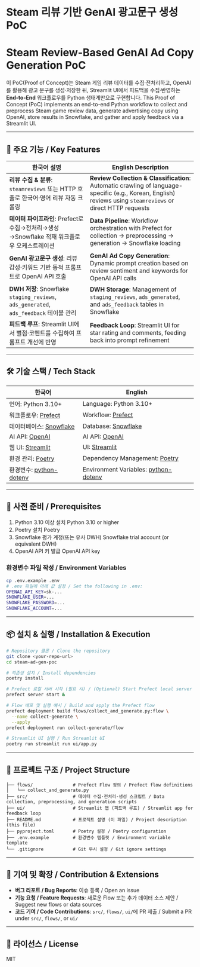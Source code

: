 # Steam 리뷰 기반 GenAI 광고문구 생성 PoC

# Steam Review-Based GenAI Ad Copy Generation PoC

이 PoC(Proof of Concept)는 Steam 게임 리뷰 데이터를 수집·전처리하고, OpenAI를 활용해 광고 문구를 생성·저장한 뒤, Streamlit UI에서 피드백을 수집·반영하는 **End-to-End** 워크플로우를 Python 생태계만으로 구현합니다.
This Proof of Concept (PoC) implements an end-to-end Python workflow to collect and preprocess Steam game review data, generate advertising copy using OpenAI, store results in Snowflake, and gather and apply feedback via a Streamlit UI.

---

## 🚀 주요 기능 / Key Features

| 한국어 설명                                                                          | English Description                                                                                                                                          |
| ------------------------------------------------------------------------------- | ------------------------------------------------------------------------------------------------------------------------------------------------------------ |
| **리뷰 수집 & 분류**: `steamreviews` 또는 HTTP 호출로 한국어·영어 리뷰 자동 크롤링                     | **Review Collection & Classification**: Automatic crawling of language-specific (e.g., Korean, English) reviews using `steamreviews` or direct HTTP requests |
| **데이터 파이프라인**: Prefect로 수집→전처리→생성→Snowflake 적재 워크플로우 오케스트레이션                    | **Data Pipeline**: Workflow orchestration with Prefect for collection → preprocessing → generation → Snowflake loading                                       |
| **GenAI 광고문구 생성**: 리뷰 감성·키워드 기반 동적 프롬프트로 OpenAI API 호출                          | **GenAI Ad Copy Generation**: Dynamic prompt creation based on review sentiment and keywords for OpenAI API calls                                            |
| **DWH 저장**: Snowflake `staging_reviews`, `ads_generated`, `ads_feedback` 테이블 관리 | **DWH Storage**: Management of `staging_reviews`, `ads_generated`, and `ads_feedback` tables in Snowflake                                                    |
| **피드백 루프**: Streamlit UI에서 별점·코멘트를 수집하여 프롬프트 개선에 반영                             | **Feedback Loop**: Streamlit UI for star rating and comments, feeding back into prompt refinement                                                            |

---

## 🛠️ 기술 스택 / Tech Stack

| 한국어                                                               | English                                                                            |
| ----------------------------------------------------------------- | ---------------------------------------------------------------------------------- |
| 언어: Python 3.10+                                                  | Language: Python 3.10+                                                             |
| 워크플로우: [Prefect](https://www.prefect.io)                          | Workflow: [Prefect](https://www.prefect.io)                                        |
| 데이터베이스: [Snowflake](https://www.snowflake.com)                    | Database: [Snowflake](https://www.snowflake.com)                                   |
| AI API: [OpenAI](https://openai.com)                              | AI API: [OpenAI](https://openai.com)                                               |
| 웹 UI: [Streamlit](https://streamlit.io)                           | UI: [Streamlit](https://streamlit.io)                                              |
| 환경 관리: [Poetry](https://python-poetry.org)                        | Dependency Management: [Poetry](https://python-poetry.org)                         |
| 환경변수: [python-dotenv](https://github.com/theskumar/python-dotenv) | Environment Variables: [python-dotenv](https://github.com/theskumar/python-dotenv) |

---

## 🔧 사전 준비 / Prerequisites

1. Python 3.10 이상 설치
   Python 3.10 or higher
2. Poetry 설치
   Poetry
3. Snowflake 평가 계정(또는 유사 DWH)
   Snowflake trial account (or equivalent DWH)
4. OpenAI API 키 발급
   OpenAI API key

### 환경변수 파일 작성 / Environment Variables

```bash
cp .env.example .env
# .env 파일에 아래 값 설정 / Set the following in .env:
OPENAI_API_KEY=sk-...
SNOWFLAKE_USER=...
SNOWFLAKE_PASSWORD=...
SNOWFLAKE_ACCOUNT=...
```

---

## 📦 설치 & 실행 / Installation & Execution

```bash
# Repository 클론 / Clone the repository
git clone <your-repo-url>
cd steam-ad-gen-poc

# 의존성 설치 / Install dependencies
poetry install

# Prefect 로컬 서버 시작 (필요 시) / (Optional) Start Prefect local server
prefect server start &

# Flow 배포 및 실행 예시 / Build and apply the Prefect flow
prefect deployment build flows/collect_and_generate.py:flow \
  --name collect-generate \
  --apply
prefect deployment run collect-generate/flow

# Streamlit UI 실행 / Run Streamlit UI
poetry run streamlit run ui/app.py
```

---

## 📁 프로젝트 구조 / Project Structure

```
├── flows/               # Prefect Flow 정의 / Prefect flow definitions
│   └── collect_and_generate.py
├── src/                 # 데이터 수집·전처리·생성 스크립트 / Data collection, preprocessing, and generation scripts
├── ui/                  # Streamlit 앱 (피드백 루프) / Streamlit app for feedback loop
├── README.md            # 프로젝트 설명 (이 파일) / Project description (this file)
├── pyproject.toml       # Poetry 설정 / Poetry configuration
├── .env.example         # 환경변수 템플릿 / Environment variable template
└── .gitignore           # Git 무시 설정 / Git ignore settings
```

---

## 🤝 기여 및 확장 / Contribution & Extensions

* **버그 리포트 / Bug Reports**: 이슈 등록 / Open an issue
* **기능 요청 / Feature Requests**: 새로운 Flow 또는 추가 데이터 소스 제안 / Suggest new flows or data sources
* **코드 기여 / Code Contributions**: `src/`, `flows/`, `ui/`에 PR 제출 / Submit a PR under `src/`, `flows/`, or `ui/`

---

## 📄 라이선스 / License

MIT

